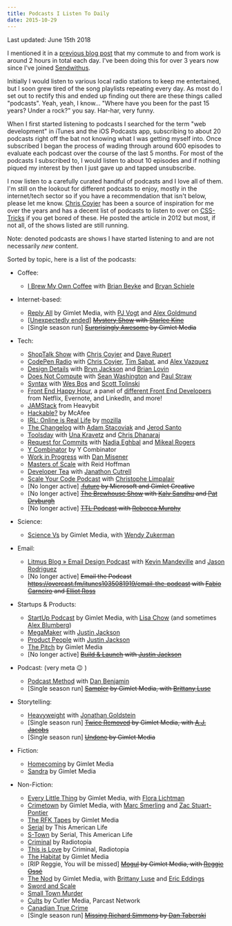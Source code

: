 ```yaml
---
title: Podcasts I Listen To Daily
date: 2015-10-29
---
```


Last updated: June 15th 2018

I mentioned it in a [previous blog post](/favicon-valley-podcast) that my commute to and from work is around 2 hours in total each day. I've been doing this for over 3 years now since I've joined [Sendwithus](https://www.sendwithus.com).

<!-- break -->

Initially I would listen to various local radio stations to keep me entertained, but I soon grew tired of the song playlists repeating every day. As most do I set out to rectify this and ended up finding out there are these things called "podcasts". Yeah, yeah, I know… "Where have you been for the past 15 years? Under a rock?" you say. Har-har, very funny.

When I first started listening to podcasts I searched for the term "web development" in iTunes and the iOS Podcasts app, subscribing to about 20 podcasts right off the bat not knowing what I was getting myself into. Once subscribed I began the process of wading through around 600 episodes to evaluate each podcast over the course of the last 5 months. For most of the podcasts I subscribed to, I would listen to about 10 episodes and if nothing piqued my interest by then I just gave up and tapped unsubscribe.

I now listen to a carefully curated handful of podcasts and I love all of them. I'm still on the lookout for different podcasts to enjoy, mostly in the internet/tech sector so if you have a recommendation that isn't below, please let me know. [Chris Coyier](https://twitter.com/chriscoyier) has been a source of inspiration for me over the years and has a decent list of podcasts to listen to over on [CSS-Tricks](https://css-tricks.com/web-podcasts/) if you get bored of these. He posted the article in 2012 but most, if not all, of the shows listed are still running.

Note: denoted podcasts are shows I have started listening to and are not necessarily _new_ content.

Sorted by topic, here is a list of the podcasts:

- Coffee:

  - [I Brew My Own Coffee](https://overcast.fm/itunes936711968/i-brew-my-own-coffee) with [Brian Beyke](https://twitter.com/bbeyke) and [Bryan Schiele](https://twitter.com/bryanschiele)

- Internet-based:

  - [Reply All](https://overcast.fm/itunes941907967/reply-all) by Gimlet Media, with [PJ Vogt](https://twitter.com/PJVogt) and [Alex Goldmund](https://twitter.com/AGoldmund)
  - \[[Unexpectedly ended](https://www.facebook.com/MysteryShowPodcast/posts/1057117464385417)\] ~~[Mystery Show](https://overcast.fm/itunes952044185/mystery-show) with [Starlee Kine](https://twitter.com/StarleeKine)~~
  - [Single season run] ~~[Surprisingly Awesome](https://overcast.fm/itunes1053898371/surprisingly-awesome) by Gimlet Media~~

- Tech:

  - [ShopTalk Show](https://overcast.fm/itunes493890455/shoptalk) with [Chris Coyier](https://twitter.com/chriscoyier) and [Dave Rupert](https://twitter.com/davatron5000)
  - [CodePen Radio](https://overcast.fm/itunes824437159/codepen-radio) with [Chris Coyier](https://twitter.com/chriscoyier), [Tim Sabat](https://twitter.com/timsabat), and [Alex Vazquez](https://twitter.com/alexquez)
  - [Design Details](https://overcast.fm/itunes947191070/design-details) with [Bryn Jackson](https://twitter.com/uberbryn) and [Brian Lovin](https://twitter.com/brian_lovin)
  - [Does Not Compute](https://overcast.fm/itunes1048731980/does-not-compute) with [Sean Washington](https://twitter.com/seanwashington) and [Paul Straw](https://twitter.com/paulstraw)
  - [Syntax](https://overcast.fm/itunes1253186678/syntax-tasty-web-development-treats) with [Wes Bos](https://twitter.com/wesbos) and [Scott Tolinski](https://twitter.com/stolinski)
  - [Front End Happy Hour](https://overcast.fm/itunes1089047924/front-end-happy-hour), a panel of [different Front End Developers](https://twitter.com/frontendhh) from Netflix, Evernote, and LinkedIn, and more!
  - [JAMStack](https://overcast.fm/itunes1148797643/jamstack-radio) from Heavybit
  - [Hackable?](https://overcast.fm/itunes1257232208/hackable) by McAfee
  - [IRL: Online is Real Life](https://overcast.fm/itunes1247652431/irl-online-life-is-real-life) by [mozilla](https://blog.mozilla.org/internetcitizen/2017/06/19/introducing-irl-original-podcast-mozilla/)
  - [The Changelog](https://overcast.fm/itunes341623264/the-changelog) with [Adam Stacoviak](https://twitter.com/adamstac) and [Jerod Santo](https://twitter.com/jerodsanto)
  - [Toolsday](https://overcast.fm/itunes1063765302/toolsday) with [Una Kravetz](https://twitter.com/una) and [Chris Dhanaraj](https://twitter.com/chrisdhanaraj)
  - [Request for Commits](https://overcast.fm/itunes1141345001/request-for-commits) with [Nadia Eghbal](https://twitter.com/nayafia) and [Mikeal Rogers](https://twitter.com/mikeal)
  - [Y Combinator](https://overcast.fm/itunes1236907421/y-combinator) by Y Combinator
  - [Work in Progress](https://overcast.fm/itunes1161483779/work-in-progress) with [Dan Misener](https://twitter.com/misener)
  - [Masters of Scale](https://overcast.fm/itunes1227971746/masters-of-scale-with-reid-hoffman) with Reid Hoffman
  - [Developer Tea](https://overcast.fm/itunes955596067/developer-tea) with [Janathon Cutrell](https://twitter.com/JCutrell)
  - [Scale Your Code Podcast](https://overcast.fm/itunes987253051/scale-your-code-podcast) with [Christophe Limpalair](https://twitter.com/christophelimp)
  - [No longer active] ~~[.future](https://overcast.fm/itunes1250638446/future) by Microsoft and Gimlet Creative~~
  - [No longer active] ~~[The Brewhouse Show](https://overcast.fm/itunes1047009983/the-brewhouse-show) with [Kalv Sandhu](https://twitter.com/kalv) and [Pat Dryburgh](http://twitter.com/patdryburgh)~~
  - [No longer active] ~~[TTL Podcast](https://overcast.fm/itunes989679484/ttl-podcast) with [Rebecca Murphy](https://twitter.com/rmurphey)~~

- Science:

  - [Science Vs](https://overcast.fm/itunes1051557000/science-vs-new-season) by Gimlet Media, with [Wendy Zukerman](https://twitter.com/wendyzuk)

- Email:

  - [Litmus Blog » Email Design Podcast](https://overcast.fm/itunes904262438/litmus-blog-email-design-podcast) with [Kevin Mandeville](https://twitter.com/KevinMandeville) and [Jason Rodriguez](https://twitter.com/rodriguezcommaj)
  - [No longer active] ~~Email the Podcast https://overcast.fm/itunes1035081919/email-the-podcast with [Fabio Carneiro](https://twitter.com/flcarneiro) and [Elliot Ross](https://twitter.com/iamelliot)~~

- Startups & Products:

  - [StartUp Podcast](https://overcast.fm/itunes913805339/startup-podcast) by Gimlet Media, with [Lisa Chow](https://twitter.com/lisaechow) (and sometimes [Alex Blumberg](https://twitter.com/abexlumberg))
  - [MegaMaker](https://overcast.fm/itunes1074661788/megamaker) with [Justin Jackson](https://twitter.com/mijustin)
  - [Product People](https://overcast.fm/itunes585390927/product-people) with [Justin Jackson](https://twitter.com/mijustin)
  - [The Pitch](https://overcast.fm/itunes1008577710/the-pitch) by Gimlet Media
  - [No longer active] ~~[Build & Launch](https://overcast.fm/itunes961518861/build-launch) with [Justin Jackson](https://twitter.com/mijustin)~~

- Podcast: (very meta 😉 )

  - [Podcast Method](https://overcast.fm/itunes948860482/podcast-method) with [Dan Benjamin](https://twitter.com/danbenjamin)
  - [Single season run] ~~[Sampler](https://overcast.fm/itunes1068516341/sampler) by Gimlet Media, with [Brittany Luse](https://twitter.com/bmluse)~~

- Storytelling:

  - [Heavyweight](https://overcast.fm/itunes1150800298/heavyweight) with [Jonathan Goldstein](https://twitter.com/J_Goldstein)
  - [Single season run] ~~[Twice Removed](https://overcast.fm/itunes1182594071/twice-removed) by Gimlet Media, with [A.J. Jacobs](https://twitter.com/@ajjacobs)~~
  - [Single season run] ~~[Undone](https://overcast.fm/itunes1170956022/undone) by Gimlet Media~~

- Fiction:

  - [Homecoming](https://overcast.fm/itunes1170934381/homecoming) by Gimlet Media
  - [Sandra](https://overcast.fm/itunes1369393683/sandra) by Gimlet Media

- Non-Fiction:
  - [Every Little Thing](https://overcast.fm/itunes1225760210/every-little-thing) by Gimlet Media, with [Flora Lichtman](https://twitter.com/flichtman)
  - [Crimetown](https://overcast.fm/itunes1170959623/crimetown) by Gimlet Media, with [Marc Smerling](https://twitter.com/msmerling) and [Zac Stuart-Pontier](https://twitter.com/mrzacsp)
  - [The RFK Tapes](https://overcast.fm/itunes1391405921/the-rfk-tapes) by Gimlet Media
  - [Serial](https://overcast.fm/itunes917918570/serial) by This American Life
  - [S-Town](https://overcast.fm/itunes1212558767/s-town) by Serial, This American Life
  - [Criminal](https://overcast.fm/itunes809264944/criminal) by Radiotopia
  - [This is Love](https://overcast.fm/itunes1337100398/this-is-love) by Criminal, Radiotopia
  - [The Habitat](https://overcast.fm/itunes1369393780/the-habitat) by Gimlet Media
  - [RIP Reggie, You will be missed] ~~[Mogul](https://overcast.fm/itunes1247146656/mogul-the-life-and-death-of-chris-lighty) by Gimlet Media, with [Reggie Ossé](https://twitter.com/combat_jack)~~
  - [The Nod](https://overcast.fm/itunes1250583865/the-nod) by Gimlet Media, with [Brittany Luse](https://twitter.com/bmluse) and [Eric Eddings](https://twitter.com/eeddings)
  - [Sword and Scale](https://overcast.fm/itunes790487079/sword-and-scale)
  - [Small Town Murder](https://overcast.fm/itunes1194755213/small-town-murder)
  - [Cults](https://overcast.fm/itunes1286818575/cults) by Cutler Media, Parcast Network
  - [Canadian True Crime](https://overcast.fm/itunes1197095887/canadian-true-crime)
  - [Single season run] ~~[Missing Richard Simmons](https://overcast.fm/itunes1203092300/missing-richard-simmons) by [Dan Taberski](https://twitter.com/dtaberski)~~
